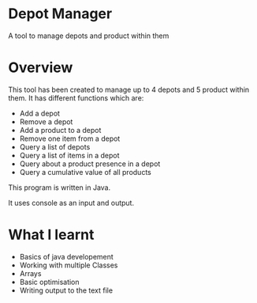 # Depot Manager
A tool to manage depots and product within them

# Overview
This tool has been created to manage up to 4 depots and 5 product within them.
It has different functions which are: 
- Add a depot
- Remove a depot
- Add a product to a depot
- Remove one item from a depot
- Query a list of depots
- Query a list of items in a depot
- Query about a product presence in a depot
- Query a cumulative value of all products

This program is written in Java.

It uses console as an input and output.

# What I learnt
- Basics of java developement
- Working with multiple Classes
- Arrays
- Basic optimisation
- Writing output to the text file
